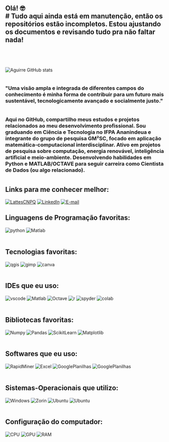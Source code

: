 
## Olá! 🤓 <div style="display: inline_block"> # Tudo aqui ainda está em manutenção, então os repositórios estão incompletos. Estou ajustando os documentos e revisando tudo pra não faltar nada! </div><br/>
<div style="display: inline_block"> </div><br/>

![Aguirre GitHub stats](https://github-readme-stats.vercel.app/api?username=aguirre-technsci&show_icons=true&theme=dracula&count_private=true)
#

### "Uma visão ampla e integrada de diferentes campos do conhecimento é minha forma de contribuir para um futuro mais sustentável, tecnologicamente avançado e socialmente justo."
#


### Aqui no GitHub, compartilho meus estudos e projetos relacionados ao meu desenvolvimento profissional. Sou graduando em Ciência e Tecnologia no IFPA  Ananindeua e integrante do grupo de pesquisa GM²SC, focado em aplicação matemática-computacional interdisciplinar. Ativo em projetos de pesquisa sobre computação, energia renovável, inteligência artificial e meio-ambiente. Desenvolvendo habilidades em Python e MATLAB/OCTAVE para seguir carreira como Cientista de Dados (ou algo relacionado).


#

## Links para me conhecer melhor:

[![LattesCNPQ](https://custom-icon-badges.demolab.com/badge/-Lattes%20CNPQ-white?style=for-the-badge&logoColor=white&logo=lattescnpq-minimalist)](http://lattes.cnpq.br/1465510131848179)
[![LinkedIn](https://img.shields.io/badge/LinkedIn-0077B5?style=for-the-badge&logo=linkedin&logoColor=white)](https://www.linkedin.com/in/aguirre-fernando/)
[![E-mail](https://img.shields.io/badge/EMail-D14836?style=for-the-badge&logo=gmail&logoColor=white)](mailto:aguirrefernando.ifpa@gmail.com)


## Linguagens de Programação favoritas:

<div style="display: inline_block">
  <img align="center" alt="python" src="https://img.shields.io/badge/Python-3776AB?style=for-the-badge&logo=python&logoColor=white" />
  <img align="center" alt="Matlab" src="https://custom-icon-badges.demolab.com/badge/MATLAB-white?style=for-the-badge&logoColor=white&logo=matlab-1" />
</div><br/>

## Tecnologias favoritas:

<div style="display: inline_block">
  <img align="center" alt="qgis" src="https://custom-icon-badges.demolab.com/badge/qgis-white?style=for-the-badge&logoColor=white&logo=qgis-1" />
  <img align="center" alt="gimp" src="https://img.shields.io/badge/gimp-5C5543?style=for-the-badge&logo=gimp&logoColor=white" />
  <img align="center" alt="canva" src="https://img.shields.io/badge/Canva-%2300C4CC.svg?&style=for-the-badge&logo=Canva&logoColor=white" />
</div><br/>

## IDEs que eu uso:

<div style="display: inline_block">
  <img align="center" alt="vscode" src="https://img.shields.io/badge/Visual_Studio_Code-0078D4?style=for-the-badge&logo=visual%20studio%20code&logoColor=white" />
  <img align="center" alt="Matlab" src="https://custom-icon-badges.demolab.com/badge/MATLAB-white?style=for-the-badge&logoColor=white&logo=matlab-1" />
  <img align="center" alt="Octave" src="https://custom-icon-badges.demolab.com/badge/OCTAVE-white?style=for-the-badge&logoColor=white&logo=octave-1" />
  <img align="center" alt="r" src="https://img.shields.io/badge/R/RStudio-71a5d4?style=for-the-badge&logo=r&logoColor=white" />
  <img align="center" alt="spyder" src="https://img.shields.io/badge/Spyder%20Ide-FF0000?style=for-the-badge&logo=spyder%20ide&logoColor=white" />
  <img align="center" alt="colab" src="https://img.shields.io/badge/Colab-F9AB00?style=for-the-badge&logo=googlecolab&color=525252" />
</div><br/>

## Bibliotecas favoritas:

<div style="display: inline_block">
  <img align="center" alt="Numpy" src="https://custom-icon-badges.demolab.com/badge/Numpy-white?style=for-the-badge&logoColor=white&logo=numpy-1" />
  <img align="center" alt="Pandas" src="https://custom-icon-badges.demolab.com/badge/Pandas-white?style=for-the-badge&logoColor=white&logo=pandas-1" />
  <img align="center" alt="ScikitLearn" src="https://custom-icon-badges.demolab.com/badge/Scikit_Learn-white?style=for-the-badge&logoColor=white&logo=scikitlearn" />
  <img align="center" alt="Matplotlib" src="https://custom-icon-badges.demolab.com/badge/Matplotlib-525252?style=for-the-badge&logoColor=white&logo=matplotlib" />
</div><br/>

## Softwares que eu uso:

<div style="display: inline_block">
  <img align="center" alt="RapidMiner" src="https://custom-icon-badges.demolab.com/badge/Rapid_Miner-white?style=for-the-badge&logoColor=white&logo=rapidminer" />
  <img align="center" alt="Excel" src="https://img.shields.io/badge/Microsoft_Excel-217346?style=for-the-badge&logo=microsoft-excel&logoColor=white" />
  <img align="center" alt="GooglePlanilhas" src="https://img.shields.io/badge/Google%20Sheets-34A853?style=for-the-badge&logo=google-sheets&logoColor=white" />
  <img align="center" alt="GooglePlanilhas" src="https://img.shields.io/badge/Notepad++-90E59A.svg?style=for-the-badge&logo=notepad%2B%2B&logoColor=black" />
</div><br/>

## Sistemas-Operacionais que utilizo:

<div style="display: inline_block">
  <img align="center" alt="Windows" src="https://img.shields.io/badge/Windows-0078D6?style=for-the-badge&logo=windows11&logoColor=white" />
  <img align="center" alt="Zorin" src="https://img.shields.io/badge/Zorin%20OS-0CC1F3?style=for-the-badge&logo=zorin&logoColor=white" />
  <img align="center" alt="Ubuntu" src="https://img.shields.io/badge/Ubuntu-E95420?style=for-the-badge&logo=ubuntu&logoColor=white" />
  <img align="center" alt="Ubuntu" src="https://img.shields.io/badge/Debian-A81D33?style=for-the-badge&logo=debian&logoColor=white" />
</div><br/>

## Configuração do computador:

<div style="display: inline_block">
  <img align="center" alt="CPU" src="https://img.shields.io/badge/AMD-Ryzen_5-ED1C24?style=for-the-badge&logo=amd&logoColor=white" />
  <img align="center" alt="GPU" src="https://img.shields.io/badge/AMD-Radeon_Vega_7-ED1C24?style=for-the-badge&logo=amd&logoColor=white" />
  <img align="center" alt="RAM" src="https://custom-icon-badges.demolab.com/badge/-XPG_Gammix_D45-white?style=for-the-badge&logoColor=white&logo=xpg" />
</div><br/>

#
